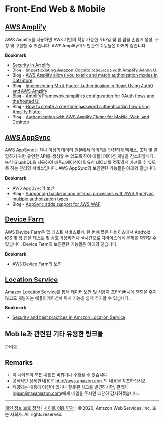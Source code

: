 # Front-End Web & Mobile

## [AWS Amplify](https://aws.amazon.com/ko/amplify/?nc1=h_ls)

AWS Amplify를 사용하면 AWS 기반의 확장 가능한 모바일 및 웹 앱을 손쉽게 생성, 구성 및 구현할 수 있습니다. AWS Amplify의 보안관련 기능들은 아래와 같습니다.

**Bookmark**

* [Security in Amplify](https://docs.aws.amazon.com/ko_kr/amplify/latest/userguide/security.html)
* Blog - [Import existing Amazon Cognito resources with Amplify Admin UI](https://aws.amazon.com/blogs/mobile/import-existing-amazon-cognito-resources-with-amplify-admin-ui/)
* Blog - [AWS Amplify allows you to mix and match authorization modes in DataStore](https://aws.amazon.com/ko/blogs/mobile/aws-amplify-allows-you-to-mix-and-match-authorization-modes-in-datastore/)
* Blog - [Implementing Multi-Factor Authentication in React Using Auth0 and AWS Amplify](https://aws.amazon.com/ko/blogs/apn/implementing-multi-factor-authentication-in-react-using-auth0-and-aws-amplify/)
* Blog - [Amplify Framework simplifies configuration for OAuth flows and the hosted UI](https://aws.amazon.com/blogs/mobile/amplify-framework-simplifies-configuration-for-oauth-flows-the-hosted-ui-and-ar-vr-scenes-for-mobile-and-web-developers/)
* Blog - [How to create a one-time password authentication flow using Amplify Flutter](https://aws.amazon.com/blogs/mobile/how-to-create-a-one-time-password-authentication-flow-using-amplify-flutter/)
* Blog - [Authentication with AWS Amplify Flutter for Mobile, Web, and Desktop](https://aws.amazon.com/blogs/mobile/amplify-flutter-auth-web-and-dekstop/)


## [AWS AppSync](https://aws.amazon.com/ko/appsync/?nc2=h_m1)

AWS AppSync는 하나 이상의 데이터 원본에서 데이터를 안전하게 액세스, 조작 및 결합하기 위한 유연한 API를 생성할 수 있도록 하여 애플리케이션 개발을 간소화합니다. 또한 GraphQL을 사용하여 애플리케이션이 필요한 데이터를 정확하게 가져올 수 있도록 하는 관리형 서비스입니다. AWS AppSync의 보안관련 기능들은 아래와 같습니다.

**Bookmark**

* [AWS AppSync의 보안](https://docs.aws.amazon.com/ko_kr/appsync/latest/devguide/security.html)
* Blog - [Supporting backend and internal processes with AWS AppSync multiple authorization types](https://aws.amazon.com/blogs/mobile/supporting-backend-and-internal-processes-with-aws-appsync-multiple-authorization-types/)
* Blog - [AppSync adds support for AWS WAF](https://aws.amazon.com/blogs/mobile/appsync-waf/)




## [Device Farm](https://aws.amazon.com/ko/device-farm/?nc2=h_m1)

AWS Device Farm은 앱 테스트 서비스로서, 한 번에 많은 디바이스에서 Android, iOS 및 웹 앱을 테스트 및 상호 작용하거나 실시간으로 디바이스에서 문제를 재현할 수 있습니다. Device Farm의 보안관련 기능들은 아래와 같습니다.

**Bookmark**

* [AWS Device Farm의 보안](https://docs.aws.amazon.com/ko_kr/devicefarm/latest/developerguide/security.html)

## [Location Service](https://aws.amazon.com/ko/location/)

Amazon Location Service를 통해 데이터 보안 및 사용자 프라이버시에 영향을 주지 않고도 개발자는 애플리케이션에 위치 기능을 쉽게 추가할 수 있습니다.

**Bookmark**

* [Security and best practices in Amazon Location Service](https://docs.aws.amazon.com/location/latest/developerguide/security.html)
 
## Mobile과 관련된 기타 유용한 링크들

준비중.


## Remarks

* 이 사이트의 모든 내용은 바뀌거나 수정될 수 있습니다.
* 공식적인 상세한 내용은 http://aws.amazon.com 의 내용을 참조하십시오.
* 제공되는 내용에 이견이 있거나 잘못된 링크를 발견하시면, 관리자(gisunlim@amazon.com)에게 메일을 주시면 대단히 감사하겠습니다.

---

[개인 정보 보호 정책](https://aws.amazon.com/privacy/?nc1=f_pr) | [사이트 이용 약관](https://aws.amazon.com/terms/?nc1=f_pr) | © 2020, Amazon Web Services, Inc. 또는 자회사. All rights reserved. 


<script type="text/javascript" src="http://www.websitegoodies.com/counter.php?id=72613&color=%23183fd8"></script>